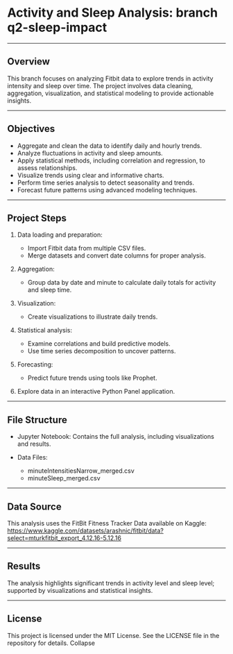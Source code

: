 # Activity and Sleep Analysis: branch q2-sleep-impact

---

## Overview

This branch focuses on analyzing Fitbit data to explore trends in activity intensity and sleep over time. The project involves data cleaning, aggregation, visualization, and statistical modeling to provide actionable insights.

---

## Objectives

- Aggregate and clean the data to identify daily and hourly trends.
- Analyze fluctuations in activity and sleep amounts.
- Apply statistical methods, including correlation and regression, to assess relationships.
- Visualize trends using clear and informative charts.
- Perform time series analysis to detect seasonality and trends.
- Forecast future patterns using advanced modeling techniques.

---

## Project Steps

1. Data loading and preparation:
	- Import Fitbit data from multiple CSV files.
	- Merge datasets and convert date columns for proper analysis.
	
2. Aggregation:
	- Group data by date and minute to calculate daily totals for activity and sleep time.
	
3. Visualization:
	- Create visualizations to illustrate daily trends.
	
4. Statistical analysis:
	- Examine correlations and build predictive models.
	- Use time series decomposition to uncover patterns.
	
5. Forecasting:
	- Predict future trends using tools like Prophet.

6.  Explore data in an interactive Python Panel application.
	
---

## File Structure

- Jupyter Notebook: Contains the full analysis, including visualizations and results.

- Data Files:
	- minuteIntensitiesNarrow_merged.csv
	- minuteSleep_merged.csv

---

## Data Source

This analysis uses the FitBit Fitness Tracker Data available on Kaggle:
https://www.kaggle.com/datasets/arashnic/fitbit/data?select=mturkfitbit_export_4.12.16-5.12.16

---

## Results

The analysis highlights significant trends in activity level and sleep level; supported by visualizations and statistical insights.

---

## License

This project is licensed under the MIT License. See the LICENSE file in the repository for details.
Collapse












